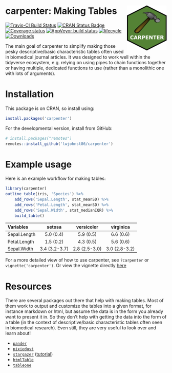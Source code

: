 
<!-- README.md is generated from README.Rmd. Please edit that file -->

# carpenter: Making Tables <img src="man/figures/logo.png" align="right" height=140/>

[![Travis-CI Build
Status](https://travis-ci.org/lwjohnst86/carpenter.svg?branch=master)](https://travis-ci.org/lwjohnst86/carpenter)
[![CRAN Status
Badge](http://www.r-pkg.org/badges/version/carpenter)](https://cran.r-project.org/package=carpenter)
[![Coverage
status](https://codecov.io/gh/lwjohnst86/carpenter/branch/master/graph/badge.svg)](https://codecov.io/github/lwjohnst86/carpenter?branch=master)
[![AppVeyor build
status](https://ci.appveyor.com/api/projects/status/github/lwjohnst86/carpenter?branch=master&svg=true)](https://ci.appveyor.com/project/lwjohnst86/carpenter)
[![lifecycle](https://img.shields.io/badge/lifecycle-maturing-blue.svg)](https://www.tidyverse.org/lifecycle/#maturing)
[![Downloads](https://cranlogs.r-pkg.org/badges/carpenter)](https://www.r-pkg.org/pkg/carpenter)

The main goal of carpenter to simplify making those pesky
descriptive/basic characteristic tables often used in biomedical journal
articles. It was designed to work well within the tidyverse ecosystem,
e.g. relying on using pipes to chain functions together or having
multiple, dedicated functions to use (rather than a monolithic one with
lots of arguments).

# Installation

This package is on CRAN, so install using:

``` r
install.packages('carpenter')
```

For the developmental version, install from GitHub:

``` r
# install.packages("remotes")
remotes::install_github('lwjohnst86/carpenter')
```

# Example usage

Here is an example workflow for making tables:

``` r
library(carpenter)
outline_table(iris, 'Species') %>% 
    add_rows('Sepal.Length', stat_meanSD) %>%
    add_rows('Petal.Length', stat_meanSD) %>%
    add_rows('Sepal.Width', stat_medianIQR) %>% 
    build_table() 
```

| Variables    |    setosa     |  versicolor   |   virginica   |
| :----------- | :-----------: | :-----------: | :-----------: |
| Sepal.Length |   5.0 (0.4)   |   5.9 (0.5)   |   6.6 (0.6)   |
| Petal.Length |   1.5 (0.2)   |   4.3 (0.5)   |   5.6 (0.6)   |
| Sepal.Width  | 3.4 (3.2-3.7) | 2.8 (2.5-3.0) | 3.0 (2.8-3.2) |

For a more detailed view of how to use carpenter, see `?carpenter` or
`vignette('carpenter')`. Or view the vignette directly
[here](https://htmlpreview.github.io/?https://github.com/lwjohnst86/carpenter/blob/master/vignettes/carpenter.html)

# Resources

There are several packages out there that help with making tables. Most
of them work to output and customize the tables into a given format, for
instance markdown or html, but assume the data is in the form you
already want to present it in. So they don’t help with getting the data
into the form of a table (in the context of descriptive/basic
characteristic tables often seen in biomedical research). Even still,
they are very useful to look over and learn about\!

  - [`pander`](http://rapporter.github.io/pander/)
  - [`pixiedust`](https://cran.r-project.org/package=pixiedust)
  - [`stargazer`](https://cran.r-project.org/package=stargazer)
    ([tutorial](http://jakeruss.com/cheatsheets/stargazer.html))
  - [`htmlTable`](https://cran.r-project.org/package=htmlTable)
  - [`tableone`](https://cran.r-project.org/package=tableone)
